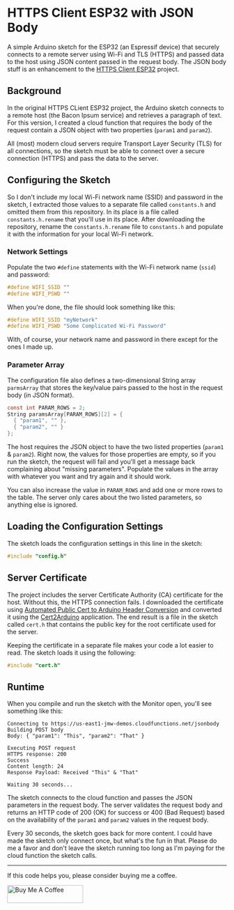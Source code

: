 # HTTPS Client ESP32 with JSON Body

A simple Arduino sketch for the ESP32 (an Espressif device) that securely connects to a remote server using Wi-Fi and TLS (HTTPS) and passed data to the host using JSON content passed in the request body. The JSON body stuff is an enhancement to the [HTTPS Client ESP32](https://github.com/johnwargo/https-client-esp32) project.

## Background

In the original HTTPS CLient ESP32 project, the Arduino sketch connects to a remote host (the Bacon Ipsum service) and retrieves a paragraph of text. For this version, I created a cloud function that requires the body of the request contain a JSON object with two properties (`param1` and `param2`).

All (most) modern cloud servers require Transport Layer Security (TLS) for all connections, so the sketch must be able to connect over a secure connection (HTTPS) and pass the data to the server.

## Configuring the Sketch

So I don't include my local Wi-Fi network name (SSID) and password in the sketch, I extracted those values to a separate file called `constants.h` and omitted them from this repository. In its place is a file called `constants.h.rename` that you'll use in its place. After downloading the repository, rename the `constants.h.rename` file to `constants.h` and populate it with the information for your local Wi-Fi network.

### Network Settings

Populate the two `#define` statements with the Wi-Fi network name (`ssid`) and password:

```c
#define WIFI_SSID ""
#define WIFI_PSWD ""
```

When you're done, the file should look something like this:

```c
#define WIFI_SSID "myNetwork"
#define WIFI_PSWD "Some Complicated Wi-Fi Password"
```

With, of course, your network name and password in there except for the ones I made up.

### Parameter Array
The configuration file also defines a two-dimensional String array `parmsArray` that stores the key/value pairs passed to the host in the request body (in JSON format). 

```c
const int PARAM_ROWS = 2;
String paramsArray[PARAM_ROWS][2] = {
  { "param1", "" },
  { "param2", "" }
};
```

The host requires the JSON object to have the two listed properties (`param1` & `param2`). Right now, the values for those properties are empty, so if you run the sketch, the request will fail and you'll get a message back complaining about "missing parameters". Populate the values in the array with whatever you want and try again and it should work.

You can also increase the value in `PARAM_ROWS` and add one or more rows to the table. The server only cares about the two listed parameters, so anything else is ignored.

## Loading the Configuration Settings

The sketch loads the configuration settings in this line in the sketch:

```c
#include "config.h"
```

## Server Certificate

The project includes the server Certificate Authority (CA) certificate for the host. Without this, the HTTPS connection fails. I downloaded the certificate using [Automated Public Cert to Arduino Header Conversion](https://johnwargo.com/posts/2025/public-cert-arduino/) and converted it using the [Cert2Arduino](https://cert2arduino.netlify.app/) application. The end result is a file in the sketch called `cert.h` that contains the public key for the root certificate used for the server.

Keeping the certificate in a separate file makes your code a lot easier to read. The sketch loads it using the following:

```c
#include "cert.h"
```

## Runtime

When you compile and run the sketch with the Monitor open, you'll see something like this:

```text
Connecting to https://us-east1-jmw-demos.cloudfunctions.net/jsonbody
Building POST body
Body: { "param1": "This", "param2": "That" }

Executing POST request
HTTPS response: 200
Success
Content length: 24
Response Payload: Received "This" & "That"

Waiting 30 seconds...
```

The sketch connects to the cloud function and passes the JSON parameters in the request body. The server validates the request body and returns an HTTP code of 200 (OK) for success or 400 (Bad Request) based on the availability of the `param1` and `param2` values in the request body. 

Every 30 seconds, the sketch goes back for more content. I could have made the sketch only connect once, but what's the fun in that. Please do me a favor and don't leave the sketch running too long as I'm paying for the cloud function the sketch calls.

***

If this code helps you, please consider buying me a coffee.

<a href="https://www.buymeacoffee.com/johnwargo" target="_blank"><img src="https://cdn.buymeacoffee.com/buttons/default-orange.png" alt="Buy Me A Coffee" height="41" width="174"></a>